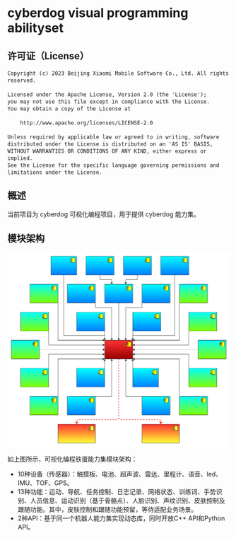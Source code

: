 # cyberdog visual programming abilityset
## 许可证（License）
```
Copyright (c) 2023 Beijing Xiaomi Mobile Software Co., Ltd. All rights reserved.

Licensed under the Apache License, Version 2.0 (the 'License');
you may not use this file except in compliance with the License.
You may obtain a copy of the License at

    http://www.apache.org/licenses/LICENSE-2.0

Unless required by applicable law or agreed to in writing, software
distributed under the License is distributed on an 'AS IS' BASIS,
WITHOUT WARRANTIES OR CONDITIONS OF ANY KIND, either express or implied.
See the License for the specific language governing permissions and
limitations under the License.
```
## 概述
当前项目为 cyberdog 可视化编程项目，用于提供 cyberdog 能力集。

## 模块架构
<center>

![](../cyberdog_vp/doc/doxygen/image/cn_cyberdog_vp_8.svg)

</center>

如上图所示，可视化编程铁蛋能力集模块架构：
* 10种设备（传感器）：触摸板、电池、超声波、雷达、里程计、语音、led、IMU、TOF、GPS。
* 13种功能：运动、导航、任务控制、日志记录、网络状态、训练词、手势识别、人员信息、运动识别（基于骨骼点）、人脸识别、声纹识别、皮肤控制及跟随功能。其中，皮肤控制和跟随功能预留，等待适配业务场景。
* 2种API：基于同一个机器人能力集实现动态库，同时开放C++ API和Python API。
